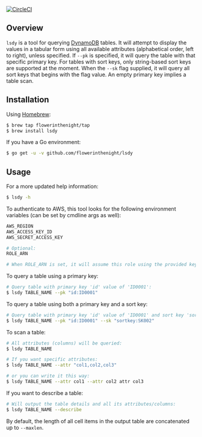 [![CircleCI](https://circleci.com/gh/flowerinthenight/lsdy/tree/master.svg?style=svg)](https://circleci.com/gh/flowerinthenight/lsdy/tree/master)

## Overview

`lsdy` is a tool for querying [DynamoDB](https://aws.amazon.com/dynamodb/) tables. It will attempt to display the values in a tabular form using all available attributes (alphabetical order, left to right), unless specified. If `--pk` is specified, it will query the table with that specific primary key. For tables with sort keys, only string-based sort keys are supported at the moment. When the `--sk` flag supplied, it will query all sort keys that begins with the flag value. An empty primary key implies a table scan.

## Installation

Using [Homebrew](https://brew.sh/):
```bash
$ brew tap flowerinthenight/tap
$ brew install lsdy
```

If you have a Go environment:
```bash
$ go get -u -v github.com/flowerinthenight/lsdy
```

## Usage
For a more updated help information:
```bash
$ lsdy -h
```

To authenticate to AWS, this tool looks for the following environment variables (can be set by cmdline args as well):
```bash
AWS_REGION
AWS_ACCESS_KEY_ID
AWS_SECRET_ACCESS_KEY

# Optional:
ROLE_ARN

# When ROLE_ARN is set, it will assume this role using the provided key/secret pair.
```

To query a table using a primary key:
```bash
# Query table with primary key 'id' value of 'ID0001':
$ lsdy TABLE_NAME --pk "id:ID0001"
```

To query a table using both a primary key and a sort key:
```bash
# Query table with primary key 'id' value of 'ID0001' and sort key 'sortkey' of SK002:
$ lsdy TABLE_NAME --pk "id:ID0001" --sk "sortkey:SK002"
```

To scan a table:
```bash
# All attributes (columns) will be queried:
$ lsdy TABLE_NAME

# If you want specific attributes:
$ lsdy TABLE_NAME --attr "col1,col2,col3"

# or you can write it this way:
$ lsdy TABLE_NAME --attr col1 --attr col2 attr col3
```

If you want to describe a table:
```bash
# Will output the table details and all its attributes/columns:
$ lsdy TABLE_NAME --describe
```

By default, the length of all cell items in the output table are concatenated up to `--maxlen`.
